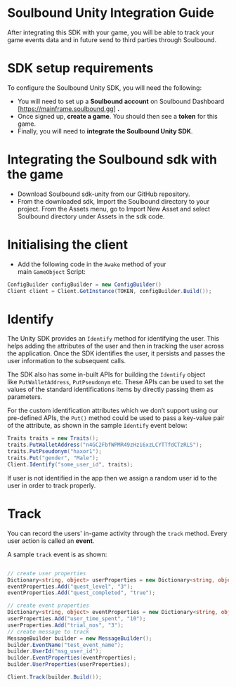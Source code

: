 # Soulbound Unity Integration Guide

After integrating this SDK with your game, you will be able to track your game events data and in future send to third parties through Soulbound.

# **SDK setup requirements**

To configure the Soulbound Unity SDK, you will need the following:

- You will need to set up a **Soulbound account** on Soulbound Dashboard [https://mainframe.soulbound.gg] **.**
- Once signed up, **create a game**. You should then see a **token** for this game.
- Finally, you will need to **integrate the Soulbound Unity SDK**.

# **Integrating the Soulbound sdk with the game**

- Download Soulbound sdk-unity from our GitHub repository.
- From the downloaded sdk, Import the Soulbound directory to your project. From the Assets menu, go to Import New Asset and select Soulbound directory under Assets in the sdk code. 

# **Initialising the client**

- Add the following code in the `Awake` method of your main `GameObject` Script:

```csharp
ConfigBuilder configBuilder = new ConfigBuilder()
Client client = Client.GetInstance(TOKEN, configBuilder.Build());
```

# **Identify**

The Unity SDK provides an `Identify` method for identifying the user. This helps adding the attributes of the user and then in tracking the user across the application. Once the SDK identifies the user, it persists and passes the user information to the subsequent calls.

The SDK also has some in-built APIs for building the `Identify` object like `PutWalletAddress`, `PutPseudonym` etc. These APIs can be used to set the values of the standard identifications items by directly passing them as parameters.

For the custom identification attributes which we don’t support using our pre-defined APIs, the `Put()` method could be used to pass a key-value pair of the attribute, as shown in the sample `Identify` event below:

```csharp
Traits traits = new Traits();
traits.PutWalletAddress("n4GC2FbfWPMR49zHzi6xzLCYTTfdCTzRLS");
traits.PutPseudonym("haxor1");
traits.Put("gender", "Male");
Client.Identify("some_user_id", traits);
```

If user is not identified in the app then we assign a random user id to the user in order to track properly.

# **Track**

You can record the users' in-game activity through the `track` method. Every user action is called an **event**.

A sample `track` event is as shown:

```csharp

// create user properties
Dictionary<string, object> userProperties = new Dictionary<string, object>();
eventProperties.Add("quest_level", "3");
eventProperties.Add("quest_completed", "true");

// create event properties
Dictionary<string, object> eventProperties = new Dictionary<string, object>();
userProperties.Add("user_time_spent", "10");
userProperties.Add("trial_nos", "3");
// create message to track
MessageBuilder builder = new MessageBuilder();
builder.EventName("test_event_name");
builder.UserId("msg_user_id");
builder.EventProperties(eventProperties);
builder.UserProperties(userProperties);

Client.Track(builder.Build());
```
